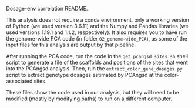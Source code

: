 Dosage-env correlation README. 

This analysis does not require a conda environment, only a working version of Python (we used version 3.6.11) and the Numpy and Pandas libraries (we used versions 1.19.1 and 1.1.2, respectively). It also requires you to have run the genome-wide PCA code (in folder `02_genome-wide_PCA`), as some of the input files for this analysis are output by that pipeline. 

After running the PCA code, run the code in the `get_pcangsd_sites.sh` shell script to generate a file of the scaffolds and positions of the sites that went into the PCAngsd analysis. Then, run the `extract_color_gene_dosages.py` script to extract genotype dosages estimated by PCAngsd at the color-associated sites. 



These files show the code used in our analysis, but they will need to be modified (mostly by modifying paths) to run on a different computer. 
